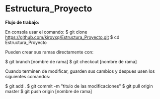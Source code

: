 # Estructura_Proyecto

<b>Flujo de trabajo:</b>

En consola usar el comando:
$ git clone https://github.com/kirovxq/Estructura_Proyecto.git
$ cd Estructura_Proyecto

Pueden crear sus ramas directamente con:

$ git branch [nombre de rama]
$ git checkout [nombre de rama]

Cuando terminen de modificar, guarden sus cambios y despues usen los siguientes comandos:

$ git add .
$ git commit -m "titulo de las modificaciones"
$ git pull origin master
$ git push origin [nombre de rama]
